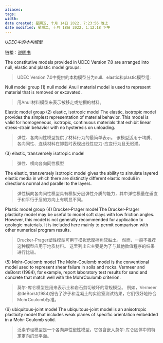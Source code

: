 ```yaml
---
aliases: 
tags: 
width:
date created: 星期五, 十月 14日 2022, 7:23:56 晚上
date modified: 星期二, 十月 18日 2022, 1:12:18 下午
---
```

*UDEC中的本构模型*

链接：[说明书](obsidian://open?vault=XU&file=A_UDEC%E7%94%A8%E6%88%B7%E6%89%8B%E5%86%8C%2FB_UDEC%E6%89%8B%E5%86%8C%2F02_UDEC%20Commands%20and%20FISH%2F01_%E5%9D%97%E5%91%BD%E4%BB%A4_Block%20Commands%2F05_block%20property%20material%20command_%E5%9D%97%E5%B1%9E%E6%80%A7%E6%9D%90%E8%B4%A8%E6%8C%87%E4%BB%A4)

The constitutive models provided in UDEC Version 7.0 are arranged into null, elastic and plastic model groups:
>UDEC Version 7.0中提供的本构模型分为null、elastic和plastic模型组:

Null model group
(1) null model
Anull material model is used to represent material that is removed or excavated.
>用Anull材料模型来表示被移走或挖掘的材料。

Elastic model group
(2) elastic, isotropic model
The elastic, isotropic model provides the simplest representation of material behavior. This model is valid for homogeneous, isotropic, continuous materials that exhibit linear stress-strain behavior with no hysteresis on unloading.
>弹性、各向同性模型提供了材料行为的最简单表示。
该模型适用于均质、各向同性、连续材料在卸载时表现出线性应力-应变行为且无迟滞。

(3) elastic, transversely isotropic model
>弹性、横向各向同性模型

The elastic, transversely isotropic model gives the ability to simulate layered elastic media in which there are distinctly different elastic moduli in directions normal and parallel to the layers.
>弹性横向各向同性模型具有模拟分层弹性介质的能力，其中弹性模量在垂直于和平行于层的方向上有明显不同。

Plastic model group
(4) Drucker-Prager model
The Drucker-Prager plasticity model may be useful to model soft clays with low friction angles. However, this model is not generally recommended for application to geologic materials. It is included here mainly to permit comparison with other numerical program results.
>Drucker-Prager塑性模型可用于模拟低摩擦角软黏土。
然而，一般不推荐这种模型应用于地质材料。
这里列出它主要是为了与其他数值程序的结果进行比较。

(5) Mohr-Coulomb model
The Mohr-Coulomb model is the conventional model used to represent shear failure in soils and rocks. Vermeer and deBorst (1984), for example, report laboratory test results for sand and concrete that match well with the MohrCoulomb criterion.
>莫尔-库仑模型是用来表示土和岩石剪切破坏的常规模型。
例如，Vermeer和deBorst(1984)报告了沙子和混凝土的实验室测试结果，它们很好地符合MohrCoulomb标准。

(6) ubiquitous-joint model
The ubiquitous-joint model is an anisotropic plasticity model that includes weak planes of specific orientation embedded in a Mohr-Coulomb solid.
>泛素节理模型是一个各向异性塑性模型，它包含嵌入莫尔-库仑固体中的特定定向的弱平面。